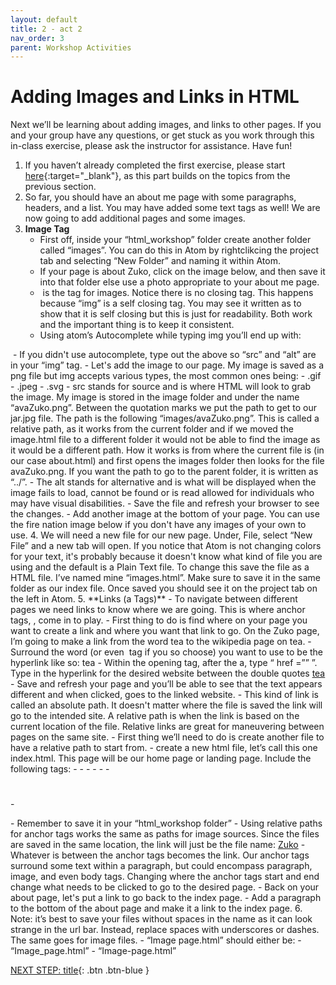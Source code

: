 ```yaml
---
layout: default
title: 2 - act 2
nav_order: 3
parent: Workshop Activities
---
```


# Adding Images and Links in HTML

Next we’ll be learning about adding images, and links to other pages. If you and your group have any questions, or get stuck as you work through this in-class exercise, please ask the instructor for assistance. Have fun!

1.  If you haven’t already completed the first exercise, please start [here](https://richmccue.github.io/html-css/act-1.html){:target="_blank"}, as this part builds on the topics from the previous section.
2.  So far, you should have an about me page with some paragraphs, headers, and a list. You may have added some text tags as well! We are now going to add additional pages and some images.
3.  **Image Tag**
    -   First off, inside your “html_workshop” folder create another folder called “images”. You can do this in Atom by rightclikcing the project tab and selecting “New Folder” and naming it within Atom.
    -   If your page is about Zuko, click on the image below, and then save it into that folder else use a photo appropriate to your about me page.
    -   <img> is the tag for images. Notice there is no closing tag. This happens because “img” is a self closing tag. You may see it written as </img> to show that it is self closing but this is just for readability. Both work and the important thing is to keep it consistent.
    -   Using atom’s Autocomplete while typing img you’ll end up with: 
<img src ="" alt="">
    -   If you didn't use autocomplete, type out the above so “src” and “alt” are in your “img” tag.
    -   Let's add the image to our page. My image is saved as a png file but img accepts various types, the most common ones being:
        -   .gif
        -   .jpeg
        -   .svg
    -   src stands for source and is where HTML will look to grab the image. My image is stored in the image folder and under the name “avaZuko.png”. Between the quotation marks we put the path to get to our jar.jpg file. The path is the following “images/avaZuko.png”. This is called a relative path, as it works from the current folder and if we moved the image.html file to a different folder it would not be able to find the image as it would be a different path. How it works is from where the current file is (in our case about.html) and first opens the images folder then looks for the file avaZuko.png. If you want the path to go to the parent folder, it is written as “../”.
    -   The alt stands for alternative and is what will be displayed when the image fails to load, cannot be found or is read allowed for individuals who may have visual disabilities.
    -   Save the file and refresh your browser to see the changes.
    -   Add another image at the bottom of your page. You can use the fire nation image below if you don't have any images of your own to use.
4.  We will need a new file for our new page. Under, File, select “New File” and a new tab will open. If you notice that Atom is not changing colors for your text, it's probably because it doesn't know what kind of file you are using and the default is a Plain Text file. To change this save the file as a HTML file. I’ve named mine “images.html”. Make sure to save it in the same folder as our index file. Once saved you should see it on the project tab on the left in Atom.
5.  **Links (a Tags)**
    -   To navigate between different pages we need links to know where we are going. This is where anchor tags, <a></a>, come in to play.
    -   First thing to do is find where on your page you want to create a link and where you want that link to go. On the Zuko page, I’m going to make a link from  the word tea to the wikipedia page on tea.
    -   Surround the word (or even <img> tag if you so choose) you want to use to be the hyperlink like so:
<a>tea</a>
    -   Within the opening tag, after the a, type “ href =”” ”. Type in the hyperlink for the desired website between the double quotes
<a href = “https://en.wikipedia.org/wiki/Tea”>tea</a>
    -   Save and refresh your page and you’ll be able to see that the text appears different and when clicked, goes to the linked website.
    -   This kind of link is called an absolute path. It doesn't matter where the file is saved the link will go to the intended site. A relative path is when the link is based on the current location of the file. Relative links are great for maneuvering between pages on the same site.
    -   First thing we’ll need to do is create another file to have a relative path to start from.
    -   create a new html file, let’s call this one index.html. This page will be our home page or landing page. Include the following tags:
        -   <!DOCTYPE html>
        -   <html></html>
        -   <head></head>
        -   <title></title>
        -   <body></body>
        -   <h1></h1>
        -   <p></p>
    -   Remember to save it in your “html_workshop folder”
    -   Using relative paths for anchor tags works the same as paths for image sources. Since the files are saved in the same location, the link will just be the file name: <a href = "about.html">Zuko</a>
    -   Whatever is between the anchor tags becomes the link. Our anchor tags surround some text within a paragraph, but could encompass paragraph, image, and even body tags. Changing where the anchor tags start and end change what needs to be clicked to go to the desired page.
    -   Back on your about page, let's put a link to go back to the index page.
    -   Add a paragraph to the bottom of the about page and make it a link to the index page.
6.  Note: it’s best to save your files without spaces in the name as it can look strange in the url bar. Instead, replace spaces with underscores or dashes. The same goes for image files.
    -   “Image page.html” should either be:
    -   “Image_page.html”
    -   “Image-page.html”

[NEXT STEP: title](act-3.html){: .btn .btn-blue }
